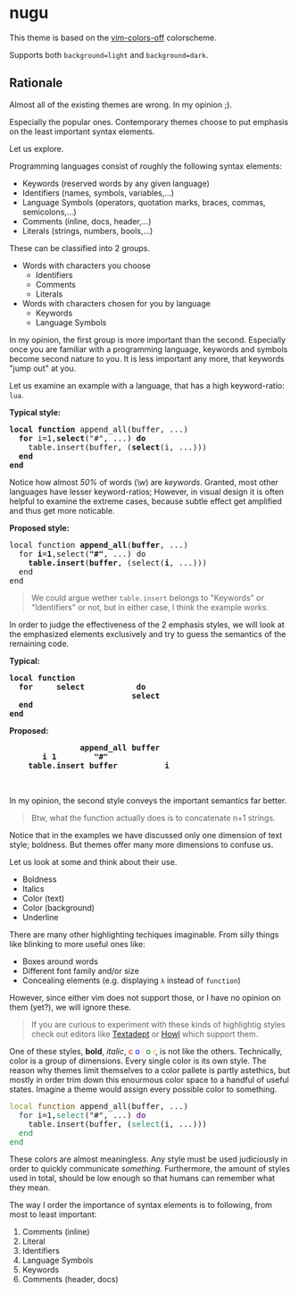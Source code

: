 # nugu

This theme is based on the [vim-colors-off][] colorscheme.

[vim-colors-off]: https://github.com/pbrisbin/vim-colors-off

Supports both `background=light` and `background=dark`.

## Rationale

Almost all of the existing themes are wrong.
In my opinion ;).

Especially the popular ones.
Contemporary themes choose to put emphasis on the least important syntax
elements.

Let us explore.

Programming languages consist of roughly the following syntax elements:

- Keywords (reserved words by any given language)
- Identifiers (names, symbols, variables,…)
- Language Symbols (operators, quotation marks, braces, commas, semicolons,…)
- Comments (inline, docs, header,…)
- Literals (strings, numbers, bools,…)

These can be classified into 2 groups.

- Words with characters you choose
  - Identifiers
  - Comments
  - Literals
- Words with characters chosen for you by language
  - Keywords
  - Language Symbols

In my opinion, the first group is more important than the second.
Especially once you are familiar with a programming language, keywords and
symbols become second nature to you.
It is less important any more, that keywords "jump out" at you.

Let us examine an example with a language, that has a high keyword-ratio: `lua`.

**Typical style:**
<pre>
<b>local function</b> append_all(buffer, ...)
  <b>for</b> i=1,<b>select</b>("#", ...) <b>do</b>
    table.insert(buffer, (<b>select</b>(i, ...)))
  <b>end</b>
<b>end</b>
</pre>

Notice how almost *50%* of words (\w) are *keywords*.
Granted, most other languages have lesser keyword-ratios;
However, in visual design it is often helpful to examine the extreme cases,
because subtle effect get amplified and thus get more noticable.

**Proposed style:**
<pre>
local function <b>append_all</b>(<b>buffer</b>, ...)
  for <b>i</b>=<b>1</b>,select(<b>"#"</b>, ...) do
    <b>table.insert</b>(<b>buffer</b>, (select(<b>i</b>, ...)))
  end
end
</pre>

> We could argue wether `table.insert` belongs to "Keywords" or "Identifiers" or
> not, but in either case, I think the example works.

In order to judge the effectiveness of the 2 emphasis styles, we will look at
the emphasized elements exclusively and try to guess the semantics of the
remaining code.

**Typical:**
<pre>
<b>local function</b>
  <b>for</b>     <b>select</b>           <b>do</b>
                          <b>select</b>
  <b>end</b>
<b>end</b>
</pre>

**Proposed:**
<pre>
               <b>append_all</b> <b>buffer</b>
       <b>i</b> <b>1</b>        <b>"#"</b>
    <b>table.insert</b> <b>buffer</b>          <b>i</b>


</pre>

In my opinion, the second style conveys the important semantics far better.

> Btw, what the function actually does is to concatenate n+1 strings.

Notice that in the examples we have discussed only one dimension of text style;
boldness.
But themes offer many more dimensions to confuse us.

Let us look at some and think about their use.

- Boldness
- Italics
- Color (text)
- Color (background)
- Underline

There are many other highlighting techiques imaginable.
From silly things like <blink>blinking</blink> to more useful ones like:

- Boxes around words
- Different font family and/or size
- Concealing elements (e.g. displaying `λ` instead of `function`)

However, since either vim does not support those, or I have no opinion on them
(yet?), we will ignore these.

> If you are curious to experiment with these kinds of highlightig styles check
> out editors like [Textadept] or [Howl] which support them.

One of these styles, **bold**, *italic*,
<font color="red">c</font>
<font color="blue">o</font>
<font color="pink">l</font>
<font color="green">o</font>
<font color="orange">r</font>,
is not like the others.
Technically, color is a group of dimensions.
Every single color is its own style.
The reason why themes limit themselves to a color pallete is partly astethics,
but mostly in order trim down this enourmous color space to a handful of useful
states.
Imagine a theme would assign every possible color to something.

<pre>
<font color="#889934">local</font> <font color="#735010">function</font> append_all(buffer, ...)
  <font color="#234253">for</font> i=1,<font color="#318776">select</font>("#", ...) <font color="#630081">do</font>
    table.insert(buffer, (<font color=#318776>select</font>(i, ...)))
  <font color="#129945">end</font>
<font color="#129945">end</font>
</pre>

These colors are almost meaningless.
Any style must be used judiciously in order to quickly communicate *something*.
Furthermore, the amount of styles used in total, should be low enough so that
humans can remember what they mean.

The way I order the importance of syntax elements is to following, from most to
least important:

1. Comments (inline)
1. Literal
1. Identifiers
1. Language Symbols
1. Keywords
1. Comments (header, docs)

[Textadept]: https://foicica.com/textadept/
[Howl]: https://howl.io
